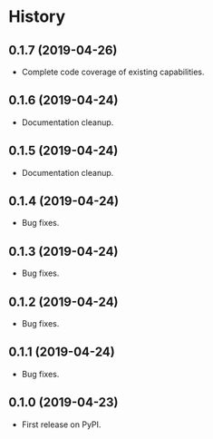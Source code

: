 # History

## 0.1.7 (2019-04-26)

* Complete code coverage of existing capabilities.

## 0.1.6 (2019-04-24)

* Documentation cleanup.

## 0.1.5 (2019-04-24)

* Documentation cleanup.

## 0.1.4 (2019-04-24)

* Bug fixes.

## 0.1.3 (2019-04-24)

* Bug fixes.

## 0.1.2 (2019-04-24)

* Bug fixes.

## 0.1.1 (2019-04-24)

* Bug fixes.

## 0.1.0 (2019-04-23)

* First release on PyPI.
